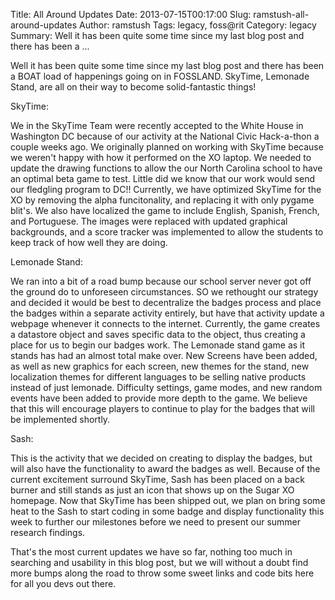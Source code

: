 Title: All Around Updates
Date: 2013-07-15T00:17:00
Slug: ramstush-all-around-updates
Author: ramstush
Tags: legacy, foss@rit
Category: legacy
Summary: Well it has been quite some time since my last blog post and there has been a ... 

Well it has been quite some time since my last blog post and there has been a
BOAT load of happenings going on in FOSSLAND. SkyTime, Lemonade Stand, are all
on their way to become solid-fantastic things!

SkyTime:

We in the SkyTime Team were recently accepted to the White House in Washington
DC because of our activity at the National Civic Hack-a-thon a couple weeks
ago. We originally planned on working with SkyTime because we weren't happy
with how it performed on the XO laptop. We needed to update the drawing
functions to allow the our North Carolina school to have an optimal beta game
to test. Little did we know that our work would send our fledgling program to
DC!! Currently, we have optimized SkyTime for the XO by removing the alpha
funcitonality, and replacing it with only pygame blit's. We also have
localized the game to include English, Spanish, French, and Portuguese. The
images were replaced with updated graphical backgrounds, and a score tracker
was implemented to allow the students to keep track of how well they are
doing.

Lemonade Stand:

We ran into a bit of a road bump because our school server never got off the
ground do to unforeseen circumstances. SO we rethought our strategy and
decided it would be best to decentralize the badges process and place the
badges within a separate activity entirely, but have that activity update a
webpage whenever it connects to the internet. Currently, the game creates a
datastore object and saves specific data to the object, thus creating a place
for us to begin our badges work. The Lemonade stand game as it stands has had
an almost total make over. New Screens have been added, as well as new
graphics for each screen, new themes for the stand, new localization themes
for different languages to be selling native products instead of just
lemonade. Difficulty settings, game modes, and new random events have been
added to provide more depth to the game. We believe that this will encourage
players to continue to play for the badges that will be implemented shortly.

Sash:

This is the activity that we decided on creating to display the badges, but
will also have the functionality to award the badges as well. Because of the
current excitement surround SkyTime, Sash has been placed on a back burner and
still stands as just an icon that shows up on the Sugar XO homepage. Now that
SkyTime has been shipped out, we plan on bring some heat to the Sash to start
coding in some badge and display functionality this week to further our
milestones before we need to present our summer research findings.

That's the most current updates we have so far, nothing too much in searching
and usability in this blog post, but we will without a doubt find more bumps
along the road to throw some sweet links and code bits here for all you devs
out there.

